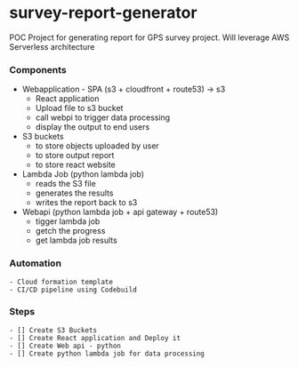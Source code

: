 # survey-report-generator
POC Project for generating report for GPS survey project. Will leverage AWS Serverless architecture  

### Components
- Webapplication - SPA (s3 + cloudfront + route53) -> s3
    - React application
    - Upload file to s3 bucket
    - call webpi to trigger data processing
    - display the output to end users
- S3 buckets 
    - to store objects uploaded by user
    - to store output report
    - to store react website
- Lambda Job (python lambda job) 
    - reads the S3 file
    - generates the results
    - writes the report back to s3
- Webapi (python lambda job + api gateway + route53)
    - tigger lambda job
    - getch the progress
    - get lambda job results

### Automation
    - Cloud formation template
    - CI/CD pipeline using Codebuild
### Steps
    - [] Create S3 Buckets
    - [] Create React application and Deploy it
    - [] Create Web api - python
    - [] Create python lambda job for data processing


